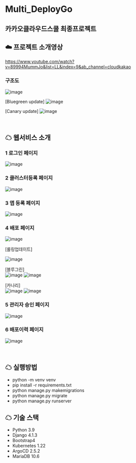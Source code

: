 # Multi_DeployGo
## 카카오클라우드스쿨 최종프로젝트
## ☁️ 프로젝트 소개영상
https://www.youtube.com/watch?v=89994MummJo&list=LL&index=9&ab_channel=cloudkakao

### 구조도
![image](https://user-images.githubusercontent.com/44285158/208251820-5f6b22a6-ae53-4693-a6bc-1407a81d5b33.png)

[Bluegreen update]
![image](https://user-images.githubusercontent.com/44285158/208251849-243b0a8a-36ec-42a3-898e-f83cd856ce4f.png)

[Canary update]
![image](https://user-images.githubusercontent.com/44285158/208251866-6167f9c4-82bf-4425-999a-5e6ce02e654b.png)

<br />

## ☁ 웹서비스 소개
### 1️ 로그인 페이지
![image](https://user-images.githubusercontent.com/44285158/214204036-16105784-c0bf-448e-90b6-23ded9cde2d7.png)

### 2️ 클러스터등록 페이지
![image](https://user-images.githubusercontent.com/44285158/214203963-91552181-e136-4191-8940-33d0e0b4ba3a.png)

### 3️ 앱 등록 페이지
![image](https://user-images.githubusercontent.com/44285158/214203989-954a023c-74d1-4f24-beca-d94ee1e02b28.png)

### 4️ 배포 페이지
![image](https://user-images.githubusercontent.com/44285158/214204267-e17261f3-f508-47ab-bb40-5b21e53cddae.png)

[롤링업데이트]
<br />

![image](https://user-images.githubusercontent.com/44285158/214204885-6d269d53-bb7f-469d-9f18-e38cc8c738ed.png)


[블루그린]
<br />
![image](https://user-images.githubusercontent.com/44285158/214204722-5fffb071-c9bc-48fb-80e5-7118cfd06f49.png)
![image](https://user-images.githubusercontent.com/44285158/214204734-0f312b4e-57a5-496b-b7fb-958d433b2313.png)

[카나리]
<br />
![image](https://user-images.githubusercontent.com/44285158/214204746-8cd9d486-2657-4cec-aa98-c328c8d6d28b.png)
![image](https://user-images.githubusercontent.com/44285158/214204756-321db01d-a9b9-486e-9c9a-872db675d699.png)


### 5 관리자 승인 페이지
![image](https://user-images.githubusercontent.com/44285158/214205113-03cd5d0a-9e8f-4591-b475-62fca1d28de3.png)

### 6 배포이력 페이지
![image](https://user-images.githubusercontent.com/44285158/214204333-1f107cd0-b711-46b2-b88a-6cf0fdc36bdf.png)


<br />

## ☁ 실행방법

- python -m venv venv
- pip install -r requirements.txt
- python manage.py makemigrations
- python manage.py migrate
- python manage.py runserver

## ☁ 기술 스택

- Python 3.9
- Django 4.1.3
- Bootstrap4
- Kubernetes 1.22
- ArgoCD 2.5.2
- MariaDB 10.6

 
<br />

